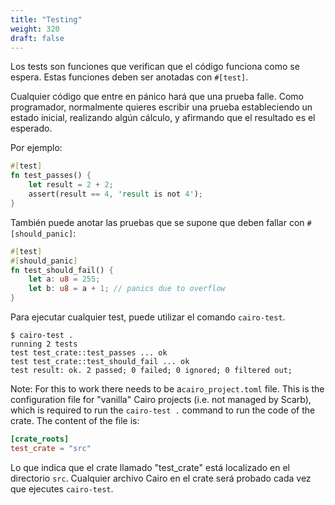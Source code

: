 ```yaml
---
title: "Testing"
weight: 320
draft: false
---
```


Los tests son funciones que verifican que el código funciona como se espera. Estas funciones deben ser anotadas con `#[test]`.

Cualquier código que entre en pánico hará que una prueba falle. Como programador, normalmente quieres escribir una prueba estableciendo un estado inicial, realizando algún cálculo, y afirmando que el resultado es el esperado.

Por ejemplo:

```rust {.codebox}
#[test]
fn test_passes() {
    let result = 2 + 2;
    assert(result == 4, 'result is not 4'); 
}
```

También puede anotar las pruebas que se supone que deben fallar con `#[should_panic]`:

```rust {.codebox}
#[test]
#[should_panic]
fn test_should_fail() {
    let a: u8 = 255;
    let b: u8 = a + 1; // panics due to overflow
}
```

Para ejecutar cualquier test, puede utilizar el comando `cairo-test`.

```console
$ cairo-test .
running 2 tests
test test_crate::test_passes ... ok
test test_crate::test_should_fail ... ok
test result: ok. 2 passed; 0 failed; 0 ignored; 0 filtered out;
```

Note: For this to work there needs to be a`cairo_project.toml` file. This is the configuration file for "vanilla" Cairo projects (i.e. not managed by Scarb), which is required to run the `cairo-test .` command to run the code of the crate. The content of the file is:

```toml
[crate_roots]
test_crate = "src"
```

Lo que indica que el crate llamado "test_crate" está localizado en el directorio `src`. Cualquier archivo Cairo en el crate será probado cada vez que ejecutes `cairo-test`.
